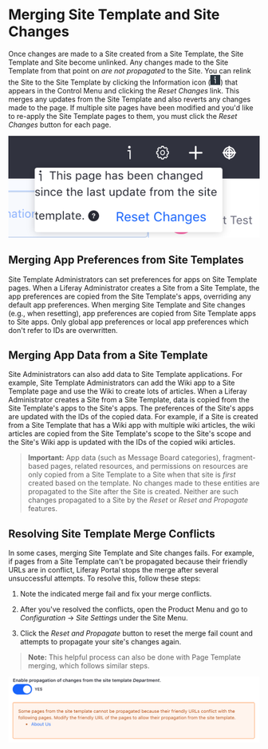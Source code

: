 # Merging Site Template and Site Changes

Once changes are made to a Site created from a Site Template, the Site Template and Site become unlinked. Any changes made to the Site Template from that point on *are not propagated* to the Site. You can relink the Site to the Site Template by clicking the Information icon (![Information](../../../images/icon-control-menu-information.png)) that appears in the Control Menu and clicking the *Reset Changes* link. This merges any updates from the Site Template and also reverts any changes made to the page. If multiple site pages have been modified and you'd like to re-apply the Site Template pages to them, you must click the *Reset Changes* button for each page. 

![Figure 1: You can click the Information icon to view important information about your Site Template.](./merging-site-template-changes/images/01.png)

## Merging App Preferences from Site Templates

Site Template Administrators can set preferences for apps on Site Template pages. When a Liferay Administrator creates a Site from a Site Template, the app preferences are copied from the Site Template's apps, overriding any default app preferences. When merging Site Template and Site changes (e.g., when resetting), app preferences are copied from Site Template apps to Site apps. Only global app preferences or local app preferences which don't refer to IDs are overwritten.

## Merging App Data from a Site Template

Site Administrators can also add data to Site Template applications. For example, Site Template Administrators can add the Wiki app to a Site Template page and use the Wiki to create lots of articles. When a Liferay Administrator creates a Site from a Site Template, data is copied from the Site Template's apps to the Site's apps. The preferences of the Site's apps are updated with the IDs of the copied data. For example, if a Site is created from a Site Template that has a Wiki app with multiple wiki articles, the wiki articles are copied from the Site Template's scope to the Site's scope and the Site's Wiki app is updated with the IDs of the copied wiki articles.

>**Important:** App data (such as Message Board categories), fragment-based pages, related resources, and permissions on resources are only copied from a Site Template to a Site when that site is *first* created based on the template. No changes made to these entities are propagated to the Site after the Site is created. Neither are such changes propagated to a Site by the *Reset* or *Reset and Propagate* features.

## Resolving Site Template Merge Conflicts

In some cases, merging Site Template and Site changes fails. For example, if pages from a Site Template can't be propagated because their friendly URLs are in conflict, Liferay Portal stops the merge after several unsuccessful attempts. To resolve this, follow these steps:

1.  Note the indicated merge fail and fix your merge conflicts.

2.  After you've resolved the conflicts, open the Product Menu and go to *Configuration* &rarr; *Site Settings* under the Site Menu.

3.  Click the *Reset and Propagate* button to reset the merge fail count and attempts to propagate your site's changes again.

>**Note:** This helpful process can also be done with Page Template merging, which follows similar steps.

![Figure 2: This type of warning is given when there are friendly URL conflicts with Site Template pages.](./merging-site-template-changes/images/02.png)
